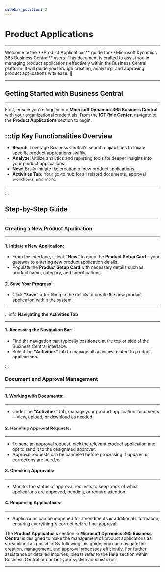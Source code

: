 ```yaml
---
sidebar_position: 2
---
```


# Product Applications
---

<div class="customized-intro-container" id="introduction">
    <p> Welcome to the **Product Applications** guide for **Microsoft Dynamics 365 Business Central** users. This document is crafted to assist you in managing product applications effectively within the Business Central platform. It will guide you through creating, analyzing, and approving product applications with ease: 🤗 </p>
</div>

---

## **Getting Started with Business Central**
---

First, ensure you're logged into **Microsoft Dynamics 365 Business Central** with your organizational credentials. From the **ICT Role Center**, navigate to the **Product Applications** section to begin.

:::tip Key Functionalities Overview
---

- **Search:** Leverage Business Central's search capabilities to locate specific product applications swiftly.
- **Analyze:** Utilize analytics and reporting tools for deeper insights into your product applications.
- **New:** Easily initiate the creation of new product applications.
- **Activities Tab:** Your go-to hub for all related documents, approval workflows, and more.

---

:::

## **Step-by-Step Guide**
---

### **Creating a New Product Application**
---

#### **1. Initiate a New Application:**
   - From the interface, select **"New"** to open the **Product Setup Card**—your gateway to entering new product application details.
   - Populate the **Product Setup Card** with necessary details such as product name, category, and specifications.

#### **2. Save Your Progress:**
   - Click **"Save"** after filling in the details to create the new product application within the system.

---

:::info **Navigating the Activities Tab**

---

#### **1. Accessing the Navigation Bar:**
   - Find the navigation bar, typically positioned at the top or side of the Business Central interface.
   - Select the **"Activities"** tab to manage all activities related to product applications.

:::

### **Document and Approval Management**
---

#### **1. Working with Documents:**
---
   - Under the **"Activities"** tab, manage your product application documents—view, upload, or download as needed.

#### **2. Handling Approval Requests:**
---
   - To send an approval request, pick the relevant product application and opt to send it to the designated approver.
   - Approval requests can be canceled before processing if updates or corrections are needed.

#### **3. Checking Approvals:**
---
   - Monitor the status of approval requests to keep track of which applications are approved, pending, or require attention.

#### **4. Reopening Applications:**
---
   - Applications can be reopened for amendments or additional information, ensuring everything is correct before final approval.


The **Product Applications** section in **Microsoft Dynamics 365 Business Central** is designed to make the management of product applications as streamlined as possible. By following this guide, you can navigate the creation, management, and approval processes efficiently. For further assistance or detailed inquiries, please refer to the **Help** section within Business Central or contact your system administrator.

---
